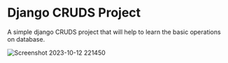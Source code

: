 # Django CRUDS Project
A simple django CRUDS project that will help to learn the basic operations on database.

![Screenshot 2023-10-12 221450](https://github.com/Rutikkapare12/django-student-management-project/assets/103434954/5f31ecd1-a724-4283-95c1-916edcbec53d)

